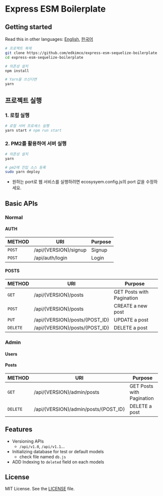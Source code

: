 # Express ESM Boilerplate

## Getting started

Read this in other languages: [English](README.md), [한국어](README.ko.md)

```sh
# 프로젝트 복제
git clone https://github.com/edkimco/express-esm-sequelize-boilerplate.git
cd express-esm-sequelize-boilerplate

# 의존성 설치
npm install

# Yarn을 쓰신다면
yarn
```

## 프로젝트 실행
### 1. 로컬 실행
```sh
# 로컬 서버 프로세스 실행
yarn start # npm run start
```
### 2. PM2를 활용하여 서버 실행
```sh
# 의존성 설치
yarn

# pm2에 진입 소스 등록
sudo yarn deploy
```
- 원하는 port로 웹 서비스를 실행하려면 ecosysyem.config.js의 port 값을 수정하세요.

## Basic APIs
### Normal
#### AUTH
| METHOD | URI | Purpose |
| ------ | --- | ------- |
| `POST` | /api/{VERSION}/signup            | Signup                        |
| `POST` | /api/auth/login                  | Login                         |

#### POSTS
| METHOD | URI | Purpose |
| ------ | --- | ------- |
| `GET` | /api/{VERSION}/posts                    | GET Posts with Pagination |
| `POST` | /api/{VERSION}/posts                   | CREATE a new post |
| `PUT` | /api/{VERSION}/posts/{POST_ID}          | UPDATE a post |
| `DELETE` | /api/{VERSION}/posts/{POST_ID}       | DELETE a post |

### Admin
#### Users
#### Posts
| METHOD | URI | Purpose |
| ------ | --- | ------- |
| `GET` | /api/{VERSION}/admin/posts                    | GET Posts with Pagination |
| `DELETE` | /api/{VERSION}/admin/posts/{POST_ID}       | DELETE a post |

## Features

- Versioning APIs
  - `/api/v1.0`, `/api/v1.1`...
- Initializing database for test or default models
  - check file named `db.js`
- ADD Indexing to `deleted` field on each models

## License
MIT License. See the [LICENSE](LICENSE) file.
